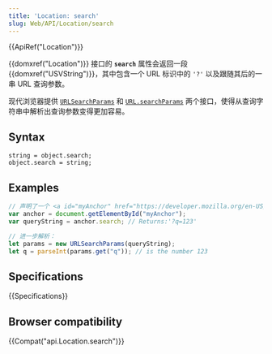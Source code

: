 ```yaml
---
title: 'Location: search'
slug: Web/API/Location/search
---
```


{{ApiRef("Location")}}

{{domxref("Location")}} 接口的 **`search`** 属性会返回一段 {{domxref("USVString")}}，其中包含一个 URL 标识中的 `'?'` 以及跟随其后的一串 URL 查询参数。

现代浏览器提供 [`URLSearchParams`](/zh-CN/docs/Web/API/URLSearchParams/get#Examples) 和 [`URL.searchParams`](/zh-CN/docs/Web/API/URL/searchParams#Examples) 两个接口，使得从查询字符串中解析出查询参数变得更加容易。

## Syntax

```plain
string = object.search;
object.search = string;
```

## Examples

```js
// 声明了一个 <a id="myAnchor" href="https://developer.mozilla.org/en-US/docs/Location.search?q=123"> 元素在文档流中
var anchor = document.getElementById("myAnchor");
var queryString = anchor.search; // Returns:'?q=123'

// 进一步解析：
let params = new URLSearchParams(queryString);
let q = parseInt(params.get("q")); // is the number 123
```

## Specifications

{{Specifications}}

## Browser compatibility

{{Compat("api.Location.search")}}
